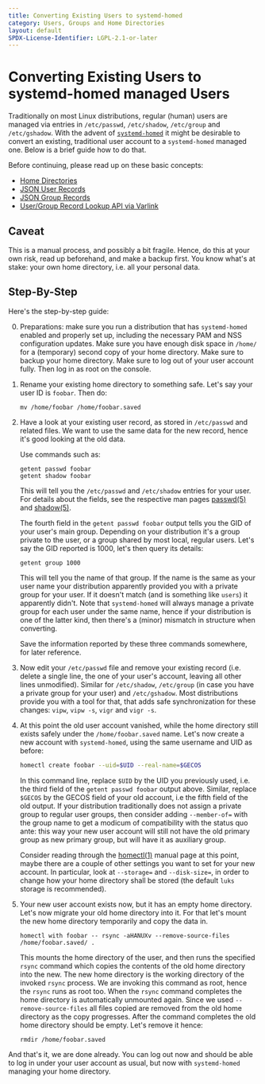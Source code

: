 ```yaml
---
title: Converting Existing Users to systemd-homed
category: Users, Groups and Home Directories
layout: default
SPDX-License-Identifier: LGPL-2.1-or-later
---
```


# Converting Existing Users to systemd-homed managed Users

Traditionally on most Linux distributions, regular (human) users are managed
via entries in `/etc/passwd`, `/etc/shadow`, `/etc/group` and `/etc/gshadow`.
With the advent of
[`systemd-homed`](https://www.freedesktop.org/software/systemd/man/systemd-homed.service.html)
it might be desirable to convert an existing, traditional user account to a
`systemd-homed` managed one.
Below is a brief guide how to do that.

Before continuing, please read up on these basic concepts:

* [Home Directories](HOME_DIRECTORY.md)
* [JSON User Records](USER_RECORD.md)
* [JSON Group Records](GROUP_RECORD.md)
* [User/Group Record Lookup API via Varlink](USER_GROUP_API.md)

## Caveat

This is a manual process, and possibly a bit fragile.
Hence, do this at your own risk, read up beforehand, and make a backup first.
You know what's at stake: your own home directory, i.e. all your personal data.

## Step-By-Step

Here's the step-by-step guide:

0. Preparations: make sure you run a distribution that has `systemd-homed`
   enabled and properly set up, including the necessary PAM and NSS configuration updates.
   Make sure you have enough disk space in `/home/` for a (temporary) second copy of your home directory.
   Make sure to backup your home directory.
   Make sure to log out of your user account fully.
   Then log in as root on the console.

1. Rename your existing home directory to something safe. Let's say your user
   ID is `foobar`. Then do:

    ```
    mv /home/foobar /home/foobar.saved
    ```

2. Have a look at your existing user record, as stored in `/etc/passwd` and related files.
   We want to use the same data for the new record, hence it's good looking at the old data.

   Use commands such as:

    ```
    getent passwd foobar
    getent shadow foobar
    ```

   This will tell you the `/etc/passwd` and `/etc/shadow` entries for your user.
   For details about the fields, see the respective man pages
   [passwd(5)](https://man7.org/linux/man-pages/man5/passwd.5.html) and
   [shadow(5)](https://man7.org/linux/man-pages/man5/shadow.5.html).

   The fourth field in the `getent passwd foobar` output tells you the GID of your user's main group.
   Depending on your distribution it's a group private to the user, or a group shared by most local, regular users.
   Let's say the GID reported is 1000, let's then query its details:

    ```
    getent group 1000
    ```

   This will tell you the name of that group.
   If the name is the same as your user name your distribution apparently provided you with a private group for your user.
   If it doesn't match (and is something like `users`) it apparently didn't.
   Note that `systemd-homed` will always manage a private group for each user under the same name,
   hence if your distribution is one of the latter kind, then there's a (minor) mismatch in structure when converting.

   Save the information reported by these three commands somewhere, for later reference.

3. Now edit your `/etc/passwd` file and remove your existing record
   (i.e. delete a single line, the one of your user's account, leaving all other lines unmodified).
   Similar for `/etc/shadow`, `/etc/group` (in case you have a private group for your user) and `/etc/gshadow`.
   Most distributions provide you with a tool for that, that adds safe
   synchronization for these changes: `vipw`, `vipw -s`, `vigr` and `vigr -s`.

4. At this point the old user account vanished, while the home directory still
   exists safely under the `/home/foobar.saved` name.
   Let's now create a new account with `systemd-homed`, using the same username and UID as before:

   ```sh
   homectl create foobar --uid=$UID --real-name=$GECOS
   ```

   In this command line, replace `$UID` by the UID you previously used,
   i.e. the third field of the `getent passwd foobar` output above.
   Similar, replace `$GECOS` by the GECOS field of your old account, i.e the fifth field of the old output.
   If your distribution traditionally does not assign a private group to regular user groups,
   then consider adding `--member-of=` with the group name to get a modicum of compatibility with the status quo ante:
   this way your new user account will still not have the old primary
   group as new primary group, but will have it as auxiliary group.

   Consider reading through the
   [homectl(1)](https://www.freedesktop.org/software/systemd/man/homectl.html)
   manual page at this point, maybe there are a couple of other settings you want to set for your new account.
   In particular, look at `--storage=` and `--disk-size=`, in order to change how your home directory shall be stored
   (the default `luks` storage is recommended).

1. Your new user account exists now, but it has an empty home directory.
   Let's now migrate your old home directory into it.
   For that let's mount the new home directory temporarily and copy the data in.

    ```
    homectl with foobar -- rsync -aHANUXv --remove-source-files /home/foobar.saved/ .
    ```

   This mounts the home directory of the user, and then runs the specified
   `rsync` command which copies the contents of the old home directory into the new.
   The new home directory is the working directory of the invoked `rsync` process.
   We are invoking this command as root, hence the `rsync` runs as root too.
   When the `rsync` command completes the home directory is automatically unmounted again.
   Since we used `--remove-source-files` all files copied are removed from the old home directory as the copy progresses.
   After the command completes the old home directory should be empty.
   Let's remove it hence:

    ```
    rmdir /home/foobar.saved
    ```

And that's it, we are done already.
You can log out now and should be able to log in under your user account as usual,
but now with `systemd-homed` managing your home directory.
